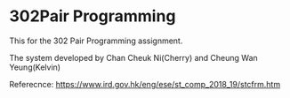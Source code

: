 # 302Pair Programming 
This for the 302 Pair Programming assignment. 

The system developed by Chan Cheuk Ni(Cherry) and Cheung Wan Yeung(Kelvin)

Referecnce: https://www.ird.gov.hk/eng/ese/st_comp_2018_19/stcfrm.htm
